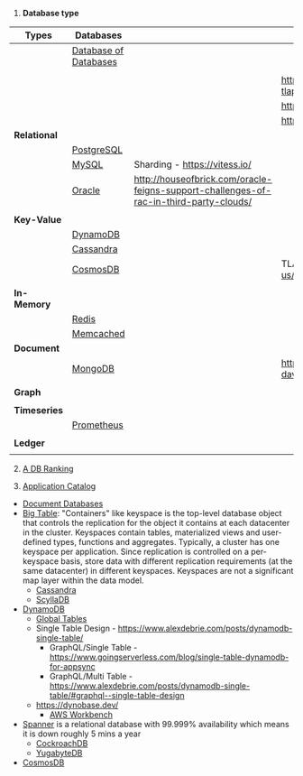 1) **Database type**

| Types | Databases        |                  | Formal methods                           | 
| --------------| ---------------- | ---------------- | ---------------- |
|               | [Database of Databases](https://dbdb.io/) |                  | |
|               |                  |                  | |
|               |                  |                  | https://github.com/lemmy/awesome-tlaplus |
|               |                  |                  | https://github.com/jepsen-io/jepsen |
|               |                  |                  | https://github.com/jepsen-io/elle |
| **Relational** | | | |
|  | [PostgreSQL](https://dbdb.io/db/postgresql) | | |
|  | [MySQL](https://dbdb.io/db/mysql) | Sharding - https://vitess.io/ |  |
|  | [Oracle](https://dbdb.io/db/oracle-rdbms)| http://houseofbrick.com/oracle-feigns-support-challenges-of-rac-in-third-party-clouds/ | |
|  | | | |
| **Key-Value** |  |  | |
|  | [DynamoDB](https://dbdb.io/db/dynamodb) | | |
|  | [Cassandra](https://dbdb.io/db/cassandra) | | |
|  | [CosmosDB](https://dbdb.io/db/cosmos-db) |  | TLA+ - https://docs.microsoft.com/en-us/azure/cosmos-db/consistency-levels |
|  | | | |
| **In-Memory** | | | |
|  | [Redis](https://dbdb.io/db/redis) | | |
|  | [Memcached](https://dbdb.io/db/memcached)| | |
| **Document** | | | |
|  | [MongoDB](https://dbdb.io/db/mongodb) | | http://www.vldb.org/pvldb/vol13/p1346-davis.pdf |
|  | | | |
| **Graph** | | | |
|  | | | |
| **Timeseries** | | | |
|  | [Prometheus](https://dbdb.io/db/prometheus) | | |
|  | | | |
| **Ledger** | | | |
|  | | | |

2) [A DB Ranking](https://db-engines.com/en/ranking)

3) [Application Catalog](https://db.cs.cmu.edu/projects/dbac/)
  * [Document Databases](https://db.cs.cmu.edu/projects/document-databases/)
  * [Big Table](https://www.cs.rutgers.edu/~pxk/417/notes/content/bigtable.html): "Containers" like keyspace is the top-level database object that controls the replication for the object it contains at each datacenter in the cluster. Keyspaces contain tables, materialized views and user-defined types, functions and aggregates. Typically, a cluster has one keyspace per application. Since replication is controlled on a per-keyspace basis, store data with different replication requirements (at the same datacenter) in different keyspaces. Keyspaces are not a significant map layer within the data model.
    * [Cassandra](https://www.datastax.com/blog/2020/05/why-astra-good-cassandra)
    * [ScyllaDB](https://www.scylladb.com/2020/05/07/introducing-scylla-open-source-4-0/)
  * [DynamoDB](https://aws.amazon.com/dynamodb/)
    * [Global Tables](https://aws.amazon.com/dynamodb/global-tables/) 
    * Single Table Design - https://www.alexdebrie.com/posts/dynamodb-single-table/
      * GraphQL/Single Table - https://www.goingserverless.com/blog/single-table-dynamodb-for-appsync
      * GraphQL/Multi Table - https://www.alexdebrie.com/posts/dynamodb-single-table/#graphql--single-table-design
    * https://dynobase.dev/
      * [AWS Workbench](https://docs.aws.amazon.com/amazondynamodb/latest/developerguide/workbench.html)
  * [Spanner](https://static.googleusercontent.com/media/research.google.com/en//archive/spanner-osdi2012.pdf) is a relational database with 99.999% availability which means it is down roughly 5 mins a year
    * [CockroachDB](https://www.cockroachlabs.com/docs/stable/architecture/overview.html)
    * [YugabyteDB](https://docs.yugabyte.com/latest/comparisons/)
* [CosmosDB](https://docs.microsoft.com/en-us/azure/cosmos-db/consistency-levels)
